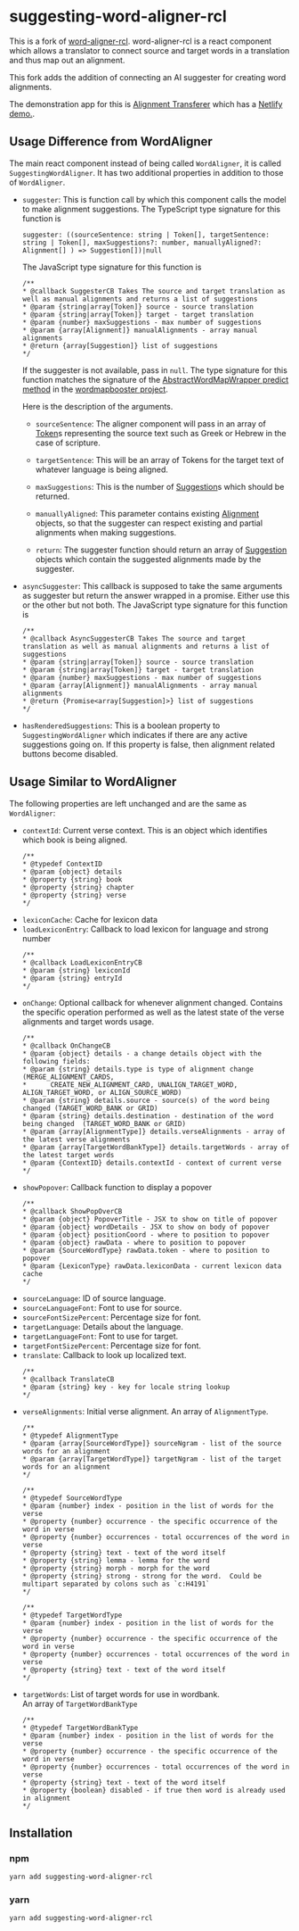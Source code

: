 
# suggesting-word-aligner-rcl

This is a fork of [word-aligner-rcl](https://github.com/unfoldingWord/word-aligner-rcl).  word-aligner-rcl is a react component which allows a translator to connect source and target words in a translation and thus map out an alignment.  

This fork adds the addition of connecting an AI suggester for creating word alignments.

The demonstration app for this is [Alignment Transferer](https://github.com/JEdward7777/alignment-transferer) which has a [Netlify demo.](https://alignment-transferer.netlify.app/).  

## Usage Difference from WordAligner

The main react component instead of being called `WordAligner`, it is called `SuggestingWordAligner`.  It has two additional properties in addition to those of `WordAligner`.

 - `suggester`:  This is function call by which this component calls the model to make alignment suggestions.  The TypeScript type signature for this function is
    ```
    suggester: ((sourceSentence: string | Token[], targetSentence: string | Token[], maxSuggestions?: number, manuallyAligned?: Alignment[] ) => Suggestion[])|null
    ```
    The JavaScript type signature for this function is
    ```
    /**
    * @callback SuggesterCB Takes The source and target translation as well as manual alignments and returns a list of suggestions
    * @param {string|array[Token]} source - source translation 
    * @param {string|array[Token]} target - target translation
    * @param {number} maxSuggestions - max number of suggestions
    * @param {array[Alignment]} manualAlignments - array manual alignments
    * @return {array[Suggestion]} list of suggestions
    */
    ```
    If the suggester is not available, pass in `null`.
    The type signature for this function matches the signature of the [AbstractWordMapWrapper predict method](https://github.com/JEdward7777/wordmapbooster/blob/b2a65ec5d20423428178243907339420cca86f37/src/boostwordmap_tools.ts#L294) in the [wordmapbooster project](https://github.com/JEdward7777/wordmapbooster).

    Here is the description of the arguments.

    - `sourceSentence`: The aligner component will pass in an array of [Token](https://github.com/unfoldingWord/wordMAP-lexer/blob/develop/src/Token.ts)s representing the source text such as Greek or Hebrew in the case of scripture.
    - `targetSentence`: This will be an array of Tokens for the target text of whatever language is being aligned.
    - `maxSuggestions`: This is the number of [Suggestion](https://github.com/unfoldingWord/wordMAP/blob/master/src/core/Suggestion.ts)s which should be returned.

    - `manuallyAligned`: This parameter contains existing [Alignment](https://github.com/unfoldingWord/wordMAP/blob/master/src/core/Alignment.ts) objects, so that the suggester can respect existing and partial alignments when making suggestions.

    - `return`: The suggester function should return an array of [Suggestion](https://github.com/unfoldingWord/wordMAP/blob/master/src/core/Suggestion.ts) objects which contain the suggested alignments made by the suggester.
- `asyncSuggester`: This callback is supposed to take the same arguments as suggester but return the answer wrapped in a promise.  Either use this or the other but not both.
    The JavaScript type signature for this function is
   ```
   /**
   * @callback AsyncSuggesterCB Takes The source and target translation as well as manual alignments and returns a list of suggestions
   * @param {string|array[Token]} source - source translation 
   * @param {string|array[Token]} target - target translation
   * @param {number} maxSuggestions - max number of suggestions
   * @param {array[Alignment]} manualAlignments - array manual alignments
   * @return {Promise<array[Suggestion]>} list of suggestions
   */
    ```

 - `hasRenderedSuggestions`: This is a boolean property to `SuggestingWordAligner` which indicates if there are any active suggestions going on.  If this property is false, then alignment related buttons become disabled.

 ## Usage Similar to  WordAligner

 The following properties are left unchanged and are the same as `WordAligner`:

 - `contextId`:  Current verse context. This is an object which identifies which book is being aligned.
    ```
    /**
    * @typedef ContextID
    * @param {object} details
    * @property {string} book
    * @property {string} chapter
    * @property {string} verse
    */
    ```
 - `lexiconCache`: Cache for lexicon data
 - `loadLexiconEntry`: Callback to load lexicon for language and strong number
    ```
    /**
    * @callback LoadLexiconEntryCB
    * @param {string} lexiconId
    * @param {string} entryId
    */
    ```
 - `onChange`: Optional callback for whenever alignment changed.  Contains the specific operation performed as well as the latest state of the verse alignments and target words usage.
    ```
    /**
    * @callback OnChangeCB
    * @param {object} details - a change details object with the following fields:
    * @param {string} details.type is type of alignment change (MERGE_ALIGNMENT_CARDS,
    *      CREATE_NEW_ALIGNMENT_CARD, UNALIGN_TARGET_WORD, ALIGN_TARGET_WORD, or ALIGN_SOURCE_WORD)
    * @param {string} details.source - source(s) of the word being changed (TARGET_WORD_BANK or GRID)
    * @param {string} details.destination - destination of the word being changed  (TARGET_WORD_BANK or GRID)
    * @param {array[AlignmentType]} details.verseAlignments - array of the latest verse alignments
    * @param {array[TargetWordBankType]} details.targetWords - array of the latest target words
    * @param {ContextID} details.contextId - context of current verse
    */
    ```
 - `showPopover`: Callback function to display a popover
    ```
    /**
    * @callback ShowPopOverCB
    * @param {object} PopoverTitle - JSX to show on title of popover
    * @param {object} wordDetails - JSX to show on body of popover
    * @param {object} positionCoord - where to position to popover
    * @param {object} rawData - where to position to popover
    * @param {SourceWordType} rawData.token - where to position to popover
    * @param {LexiconType} rawData.lexiconData - current lexicon data cache
    */
    ```
 - `sourceLanguage`: ID of source language.
 - `sourceLanguageFont`: Font to use for source.
 - `sourceFontSizePercent`: Percentage size for font.
 - `targetLanguage`: Details about the language.
 - `targetLanguageFont`: Font to use for target.
 - `targetFontSizePercent`: Percentage size for font.
 - `translate`: Callback to look up localized text.
    ```
    /**
    * @callback TranslateCB
    * @param {string} key - key for locale string lookup
    */
    ```
 - `verseAlignments`: Initial verse alignment.  An array of `AlignmentType`.
    ```
    /**
    * @typedef AlignmentType
    * @param {array[SourceWordType]} sourceNgram - list of the source words for an alignment
    * @param {array[TargetWordType]} targetNgram - list of the target words for an alignment
    */

    /**
    * @typedef SourceWordType
    * @param {number} index - position in the list of words for the verse
    * @property {number} occurrence - the specific occurrence of the word in verse
    * @property {number} occurrences - total occurrences of the word in verse
    * @property {string} text - text of the word itself
    * @property {string} lemma - lemma for the word
    * @property {string} morph - morph for the word
    * @property {string} strong - strong for the word.  Could be multipart separated by colons such as `c:H4191`
    */

    /**
    * @typedef TargetWordType
    * @param {number} index - position in the list of words for the verse
    * @property {number} occurrence - the specific occurrence of the word in verse
    * @property {number} occurrences - total occurrences of the word in verse
    * @property {string} text - text of the word itself
    */
    ```
 - `targetWords`: List of target words for use in wordbank.  
    An array of `TargetWordBankType`
    ```
    /**
    * @typedef TargetWordBankType
    * @param {number} index - position in the list of words for the verse
    * @property {number} occurrence - the specific occurrence of the word in verse
    * @property {number} occurrences - total occurrences of the word in verse
    * @property {string} text - text of the word itself
    * @property {boolean} disabled - if true then word is already used in alignment
    */
    ```




## Installation

### npm
```bash
yarn add suggesting-word-aligner-rcl
```

### yarn
```bash
yarn add suggesting-word-aligner-rcl
```